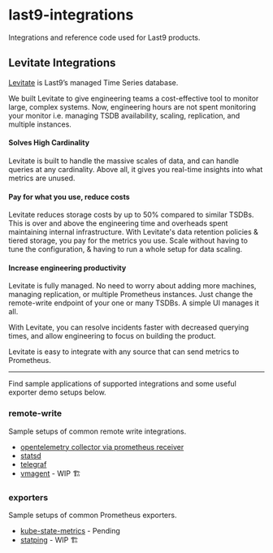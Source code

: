 # last9-integrations

Integrations and reference code used for Last9 products.

## Levitate Integrations

[Levitate](https://last9.io/products/levitate) is Last9’s managed Time Series database.

We built Levitate to give engineering teams a cost-effective tool to monitor large, complex systems. Now, engineering hours are not spent monitoring your monitor i.e. managing TSDB availability, scaling, replication, and multiple instances.

#### Solves High Cardinality

Levitate is built to handle the massive scales of data, and can handle queries at any cardinality. Above all, it gives you real-time insights into what metrics are unused.

#### Pay for what you use, reduce costs

Levitate reduces storage costs by up to 50% compared to similar TSDBs. This is over and above the engineering time and overheads spent maintaining internal infrastructure.
With Levitate's data retention policies & tiered storage, you pay for the metrics you use. Scale without having to tune the configuration, & having to run a whole setup for data scaling.

#### Increase engineering productivity

Levitate is fully managed. No need to worry about adding more machines, managing replication, or multiple Prometheus instances. Just change the remote-write endpoint of your one or many TSDBs. A simple UI manages it all.

With Levitate, you can resolve incidents faster with decreased querying times, and allow engineering to focus on building the product.

Levitate is easy to integrate with any source that can send metrics to Prometheus. 

----

Find sample applications of supported integrations and some useful exporter demo setups below.

### remote-write

Sample setups of common remote write integrations.

- [opentelemetry collector via prometheus receiver](./levitate/remote-write/opentelemetry-collector/prometheus-receiver)
- [statsd](./levitate/remote-write/statsd)
- [telegraf](./levitate/remote-write/telegraf)
- [vmagent](./levitate/remote-write/vmagent) - WIP 🏗️

### exporters

Sample setups of common Prometheus exporters.

- [kube-state-metrics](./levitate/exporter/kube-state-metrics) - Pending
- [statping](./levitate/exporter/statping) - WIP 🏗️
